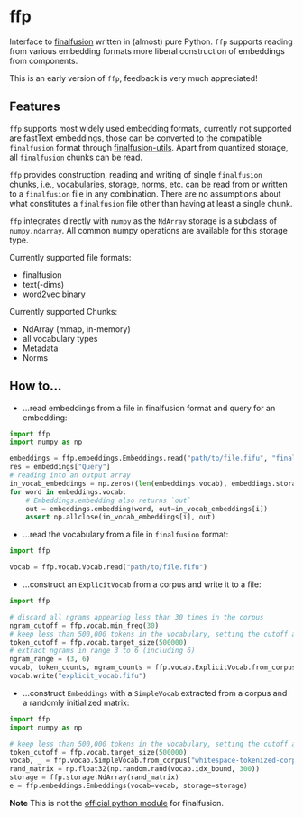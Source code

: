 # ffp

Interface to [finalfusion](https://finalfusion.github.io) written in (almost) pure Python. `ffp` supports reading from various embedding formats more liberal construction of embeddings from components. 

This is an early version of `ffp`, feedback is very much appreciated!

## Features

`ffp` supports most widely used embedding formats, currently not supported are fastText embeddings, those can be converted to the compatible `finalfusion` format through [finalfusion-utils](https://github.com/finalfusion/finalfusion-utils). Apart from  quantized storage, all `finalfusion` chunks can be read.

`ffp` provides construction, reading and writing of single `finalfusion` chunks, i.e., vocabularies, storage, norms, etc. can be read from or written to a `finalfusion` file in any combination. There are no assumptions about what constitutes a `finalfusion` file other than having at least a single chunk.

`ffp` integrates directly with `numpy` as the `NdArray` storage is a subclass of `numpy.ndarray`. All common numpy operations are available for this storage type.

Currently supported file formats:
* finalfusion
* text(-dims)
* word2vec binary

Currently supported Chunks:
* NdArray (mmap, in-memory)
* all vocabulary types
* Metadata
* Norms

## How to...

* ...read embeddings from a file in finalfusion format and query for an embedding:
~~~Python
import ffp
import numpy as np

embeddings = ffp.embeddings.Embeddings.read("path/to/file.fifu", "finalfusion")
res = embeddings["Query"]
# reading into an output array
in_vocab_embeddings = np.zeros((len(embeddings.vocab), embeddings.storage.shape[1]))
for word in embeddings.vocab:
    # Embeddings.embedding also returns `out`
    out = embeddings.embedding(word, out=in_vocab_embeddings[i])
    assert np.allclose(in_vocab_embeddings[i], out) 
~~~

* ...read the vocabulary from a file in `finalfusion` format:
~~~Python
import ffp

vocab = ffp.vocab.Vocab.read("path/to/file.fifu")
~~~

* ...construct an `ExplicitVocab` from a corpus and write it to a file:
~~~Python
import ffp

# discard all ngrams appearing less than 30 times in the corpus
ngram_cutoff = ffp.vocab.min_freq(30)
# keep less than 500,000 tokens in the vocabulary, setting the cutoff at the next frequency boundary
token_cutoff = ffp.vocab.target_size(500000)
# extract ngrams in range 3 to 6 (including 6)
ngram_range = (3, 6)
vocab, token_counts, ngram_counts = ffp.vocab.ExplicitVocab.from_corpus("whitespace-tokenized-corpus.txt", ngram_range, token_cutoff, ngram_cutoff)
vocab.write("explicit_vocab.fifu")
~~~

* ...construct `Embeddings` with a `SimpleVocab` extracted from a corpus and a randomly initialized matrix:
~~~Python
import ffp
import numpy as np

# keep less than 500,000 tokens in the vocabulary, setting the cutoff at the next frequency boundary
token_cutoff = ffp.vocab.target_size(500000)
vocab, _ = ffp.vocab.SimpleVocab.from_corpus("whitespace-tokenized-corpus.txt", token_cutoff)
rand_matrix = np.float32(np.random.rand(vocab.idx_bound, 300))
storage = ffp.storage.NdArray(rand_matrix)
e = ffp.embeddings.Embeddings(vocab=vocab, storage=storage)
~~~

**Note** This is not the [official python module](https://github.com/finalfusion/finalfusion-python) for finalfusion.
